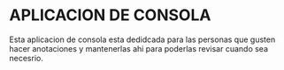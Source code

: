 # APLICACION DE CONSOLA

Esta aplicacion de consola esta dedidcada para las personas que gusten hacer anotaciones y mantenerlas ahi para poderlas revisar cuando sea necesrio.
